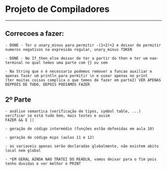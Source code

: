 # Projeto de Compiladores
--------------------------

## Correcoes a fazer:
    - DONE - Ter o unary_minus para permitir -(1+2)+2 e deixar de permitir numeros negativos na expressão regular, unary_minus TOKEN

    - DONE - No If_then_else deixar de ter a partir do then e ter um nao-terminal no qual temos uma parte com {} ou sem 

    - Na String que n é necessario podemos remover a funcao auxiliar e apenas fazer um println para permitir \n e usear apenas no print
    (ter muitas coisas complica o que temos de fazer em parte2) VER APENAS DEPPOIS DE TUDO, DEPOIS PODIAMOS FAZER

## 2º Parte
    - análise semantica (verificação de tipos, symbol table, ...)
    verificar se está tudo bem, mais testes e assim
    FAZER && E || 

    - geração de código intermédio (funções estão defenidas em aula 10)

    - geração de código mips (aulas 11 e 12)

    - as variaveis apenas serão declaradas globalmente, não existem abito local nem global

    - *EM GERAL AINDA NAO TRATEI DO READLN, vamos deixar para o fim pois tenho duvidas e ver melhor o PRINT